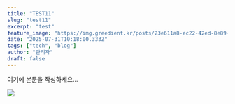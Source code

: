 ```yaml
---
title: "TEST11"
slug: "test11"
excerpt: "test"
feature_image: "https://img.greedient.kr/posts/23e611a8-ec22-42ed-8e89-09f9f259043a/optimized/e38ebcfb-690b-41f7-9170-960205b0cec9-img-cover-techblog-earnings-call.webp"
date: "2025-07-31T10:18:00.333Z"
tags: ["tech", "blog"]
author: "관리자"
draft: false
---
```


여기에 본문을 작성하세요...

![](https://img.greedient.kr/posts/23e611a8-ec22-42ed-8e89-09f9f259043a/optimized/e38ebcfb-690b-41f7-9170-960205b0cec9-img-cover-techblog-earnings-call.webp)